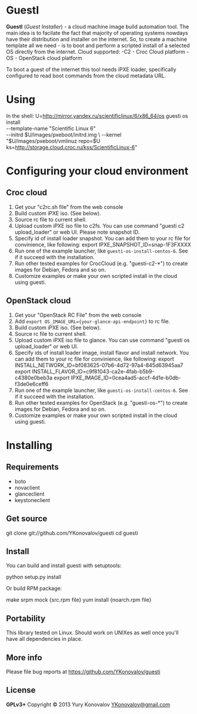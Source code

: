 GuestI
======
**GuestI** (*Guest Installer*) - a cloud machine image build automation tool.
The main idea is to facilate the fact that majority of operating systems
nowdays have their distribution and installer on the internet. So, to
create a machine template all we need - is to boot and perform a scripted
install of a selected OS directly from the internet. Cloud supported:
 -C2 - Croc Cloud platform
 -OS - OpenStack cloud platform

To boot a guest of the internet this tool needs iPXE loader, specifically
configured to read boot commands from the cloud metadata URL.

Using
=====

In the shell:
  U=http://mirror.yandex.ru/scientificlinux/6/x86_64/os
  guesti os install \
    --template-name "Scientific Linux 6" \
    --initrd  $U/images/pxeboot/initrd.img \
    --kernel "$U/images/pxeboot/vmlinuz repo=$U ks=http://storage.cloud.croc.ru/kss/ScientificLinux-6"

Configuring your cloud environment
==================================

Croc cloud
---------------
  1. Get your "c2rc.sh file" from the web console 
  3. Build custom iPXE iso. (See below).
  4. Source rc file to current shell.
  5. Upload custom iPXE iso file to c2fs. You can use command "guesti c2 upload_loader" or web UI. Please note snapshot ID.
  6. Specify id of install loader snapshot. You can add them to your rc file for convinience, like following:
    export IPXE_SNAPSHOT_ID=snap-1F3FXXXX
  7. Run one of the example launcher, like `guesti-os-install-centos-6`. See if it succeed with the installation.
  8. Run other tested examples for CrocCloud (e.g. "guesti-c2-*") to create images for Debian, Fedora and so on.
  9. Customize examples or make your own scripted install in the cloud using guesti.

OpenStack cloud
---------------
  1. Get your "OpenStack RC File" from the web console 
  2. Add `export OS_IMAGE_URL={your-glance-api-endpoint}` to rc file.
  3. Build custom iPXE iso. (See below).
  4. Source rc file to current shell.
  5. Upload custom iPXE iso file to glance. You can use command "guesti os upload_loader" or web UI.
  6. Specify ids of install loader image, install flavor and install network. You can add them to your rc file for convinience, like following:
    export INSTALL_NETWORK_ID=bf083625-07b6-4d72-97a4-845d63945aa7
    export INSTALL_FLAVOR_ID=c9f81043-ca2e-4fab-b5b9-c4380e0beb3a
    export IPXE_IMAGE_ID=0cea4ad5-accf-4d1e-b0db-f3de0e6ceff6
  7. Run one of the example launcher, like `guesti-os-install-centos-6`. See if it succeed with the installation.
  8. Run other tested examples for OpenStack (e.g. "guesti-os-*") to create images for Debian, Fedora and so on.
  9. Customize examples or make your own scripted install in the cloud using guesti.



Installing
==========

Requirements
------------

  - boto
  - novaclient
  - glanceclient
  - keystoneclient

Get source
----------

  git clone git://github.com/YKonovalov/guesti
  cd guesti

Install
-------
You can build and install guesti with setuptools:

  python setup.py install

Or build RPM package:

  make srpm
  mock {src.rpm file}
  yum install {noarch.rpm file}

Portability
-----------

This library tested on Linux. Should work on UNIXes as well once
you'll have all dependencies in place.

More info
---------

Please file bug reports at https://github.com/YKonovalov/guesti

License
-------

**GPLv3+**
Copyright © 2013  Yury Konovalov <YKonovalov@gmail.com>
